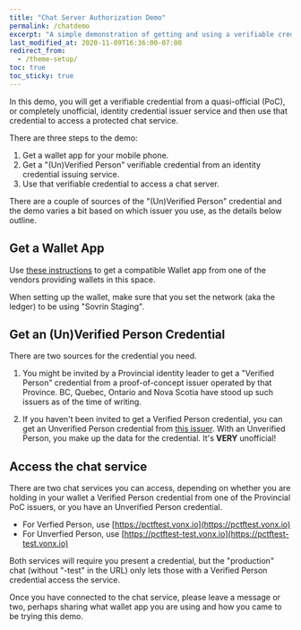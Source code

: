 ```yaml
---
title: "Chat Server Authorization Demo"
permalink: /chatdemo
excerpt: "A simple demonstration of getting and using a verifiable credential for authorization to access a chat."
last_modified_at: 2020-11-09T16:36:00-07:00
redirect_from:
  - /theme-setup/
toc: true
toc_sticky: true
---
```


In this demo, you will get a verifiable credential from a quasi-official (PoC), or completely unofficial, identity credential issuer service
and then use that credential to access a protected chat service.

There are three steps to the demo:

1. Get a wallet app for your mobile phone.
2. Get a "(Un)Verified Person" verifiable credential from an identity credential issuing service.
3. Use that verifiable credential to access a chat server.

There are a couple of sources of the "(Un)Verified Person" credential and the demo varies a bit based on which issuer you use, as the details below outline.

## Get a Wallet App

Use [these instructions](/getwallet) to get a compatible Wallet app from one of the vendors providing wallets in this space.

When setting up the wallet, make sure that you set the network (aka the ledger) to be using "Sovrin Staging".

## Get an (Un)Verified Person Credential

There are two sources for the credential you need.

1. You might be invited by a Provincial identity leader to get a "Verified Person" credential from a proof-of-concept issuer operated by that Province. BC,
Quebec, Ontario and Nova Scotia have stood up such
issuers as of the time of writing.

2. If you haven't been invited to get a Verified Person
credential, you can get an Unverified Person credential from [this issuer](https://openvp-issuer.pathfinder.gov.bc.ca/). With
an Unverified Person, you make up the data for the credential.  It's **VERY** unofficial!

## Access the chat service

There are two chat services you can access, depending on whether you are holding in your wallet a Verified Person credential from one
of the Provincial PoC issuers, or you have an Unverified Person credential.

- For Verfied Person, use [https://pctftest.vonx.io](https://pctftest.vonx.io)
- For Unverfied Person, use [https://pctftest-test.vonx.io](https://pctftest-test.vonx.io)

Both services will require you present a credential, but the "production" chat (without "-test" in the URL) only lets those with a Verified Person credential access the service.

Once you have connected to the chat service, please leave a message or two, perhaps sharing what wallet app you are using and how you came to be trying this demo.
